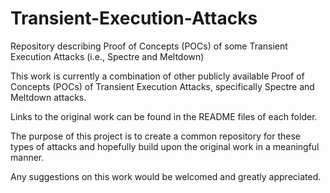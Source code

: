 # Transient-Execution-Attacks
Repository describing Proof of Concepts (POCs) of some Transient Execution Attacks (i.e., Spectre and Meltdown)

This work is currently a combination of other publicly available Proof of Concepts (POCs) of Transient Execution Attacks, specifically Spectre and Meltdown attacks.

Links to the original work can be found in the README files of each folder.

The purpose of this project is to create a common repository for these types of attacks and hopefully build upon the original work in a meaningful manner.

Any suggestions on this work would be welcomed and greatly appreciated.
